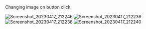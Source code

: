 Changing image on button click


![Screenshot_20230417_212246](https://user-images.githubusercontent.com/91491358/232550784-2f3535d9-95a2-4d9a-9908-7586ec02b18c.jpg)
![Screenshot_20230417_212236](https://user-images.githubusercontent.com/91491358/232550765-6f9d9592-17d9-4c98-9946-5cdaba90e474.jpg)
![Screenshot_20230417_212238](https://user-images.githubusercontent.com/91491358/232550771-af6696b1-34c6-4e39-ae22-771097855777.jpg)
![Screenshot_20230417_212240](https://user-images.githubusercontent.com/91491358/232550780-b03db0b8-32dc-469f-b0a4-a2ba0b22012e.jpg)
